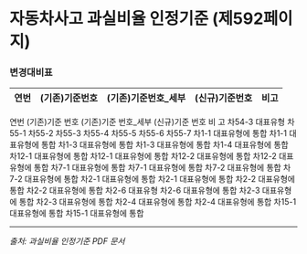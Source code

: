 # 자동차사고 과실비율 인정기준 (제592페이지)

### 변경대비표

| 연번 | (기존)기준번호 | (기존)기준번호_세부 | (신규)기준번호 |         비고         |
|:----:|:-------------:|:------------------:|:-------------:|:--------------------:|

연번
(기존)기준 번호
(기존)기준 번호_세부
(신규)기준 번호
비 고
차54-3
대표유형
차55-1
차55-2
차55-3
차55-4
차55-5
차55-6
차55-7
차1-1
대표유형에 통합
차1-1
대표유형에 통합
차1-3
대표유형에 통합
차1-3
대표유형에 통합
차1-4
대표유형에 통합
차12-1
대표유형에 통합
차12-1
대표유형에 통합
차12-2
대표유형에 통합
차12-2
대표유형에 통합
차7-1
대표유형에 통합
차7-1
대표유형에 통합
차7-2
대표유형에 통합
차7-2
대표유형에 통합
차2-1
대표유형에 통합
차2-1
대표유형에 통합
차2-2
대표유형에 통합
차2-2
대표유형에 통합
차2-6
대표유형
차2-6
대표유형에 통합
차2-3
대표유형에 통합
차2-3
대표유형에 통합
차2-4
대표유형에 통합
차2-4
대표유형에 통합
차15-1
대표유형에 통합
차15-1
대표유형에 통합

---
*출처: 과실비율 인정기준 PDF 문서*
